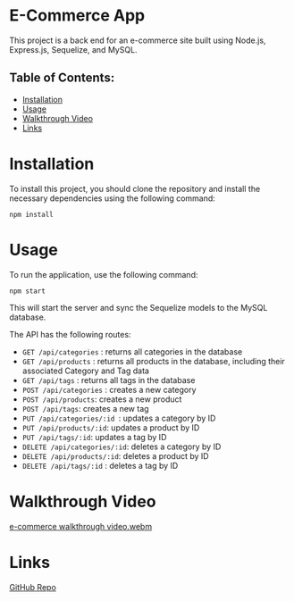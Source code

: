 # E-Commerce App

This project is a back end for an e-commerce site built using Node.js, Express.js, Sequelize, and MySQL.

## Table of Contents: 

- [Installation](#installation)
- [Usage](#usage)
- [Walkthrough Video](#walkthrough-video)
- [Links](#Links)


# Installation
To install this project, you should clone the repository and install the necessary dependencies using the following command:
``` 
npm install
```
# Usage
To run the application, use the following command:
```
npm start 
```
This will start the server and sync the Sequelize models to the MySQL database.

The API has the following routes:
* `GET /api/categories` : returns all categories in the database
* `GET /api/products` : returns all products in the database, including their associated Category and Tag data
* `GET /api/tags` : returns all tags in the database
* `POST /api/categories` : creates a new category
* `POST /api/products`: creates a new product
* `POST /api/tags`: creates a new tag
* `PUT /api/categories/:id `: updates a category by ID
* `PUT /api/products/:id`: updates a product by ID
* `PUT /api/tags/:id`: updates a tag by ID
* `DELETE /api/categories/:id`: deletes a category by ID
* `DELETE /api/products/:id`: deletes a product by ID
* `DELETE /api/tags/:id` : deletes a tag by ID

# Walkthrough Video
[e-commerce walkthrough video.webm](https://user-images.githubusercontent.com/112821785/224557597-89149d4d-14f2-4845-8d9d-d1dcaec0a5ac.webm)


# Links
[GitHub Repo](https://github.com/Ale-Miret/e-commerce-app)
